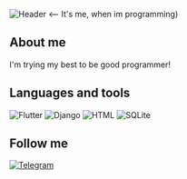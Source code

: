 ![Header](https://github.com/Verper1/Verper1/blob/main/assets/speed-run2.gif)
<-- It's me, when im programming)
## About me
I'm trying my best to be good programmer!

## Languages and tools
![Flutter](https://img.shields.io/badge/Python-808080?style=plastic&logo=Python&logoColor=4169E1
)
![Django](https://img.shields.io/badge/Django-808080?style=plastic&logo=Django&logoColor=40E0D0
)
![HTML](https://img.shields.io/badge/HTML-808080?style=plastic&logo=html&logoColor=FFA500
)
![SQLite](https://img.shields.io/badge/SQLite-808080?style=plastic&logo=SQLite&logoColor=E0FFFF
)

## Follow me
[![Telegram](https://img.shields.io/badge/Telegram-808080?style=plastic&logo=Telegram&logoColor=00BFFF
)](https://t.me/Slava478)
